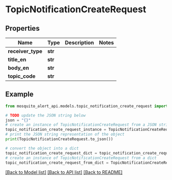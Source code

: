# TopicNotificationCreateRequest


## Properties

Name | Type | Description | Notes
------------ | ------------- | ------------- | -------------
**receiver_type** | **str** |  | 
**title_en** | **str** |  | 
**body_en** | **str** |  | 
**topic_code** | **str** |  | 

## Example

```python
from mosquito_alert_api.models.topic_notification_create_request import TopicNotificationCreateRequest

# TODO update the JSON string below
json = "{}"
# create an instance of TopicNotificationCreateRequest from a JSON string
topic_notification_create_request_instance = TopicNotificationCreateRequest.from_json(json)
# print the JSON string representation of the object
print(TopicNotificationCreateRequest.to_json())

# convert the object into a dict
topic_notification_create_request_dict = topic_notification_create_request_instance.to_dict()
# create an instance of TopicNotificationCreateRequest from a dict
topic_notification_create_request_from_dict = TopicNotificationCreateRequest.from_dict(topic_notification_create_request_dict)
```
[[Back to Model list]](../README.md#documentation-for-models) [[Back to API list]](../README.md#documentation-for-api-endpoints) [[Back to README]](../README.md)


